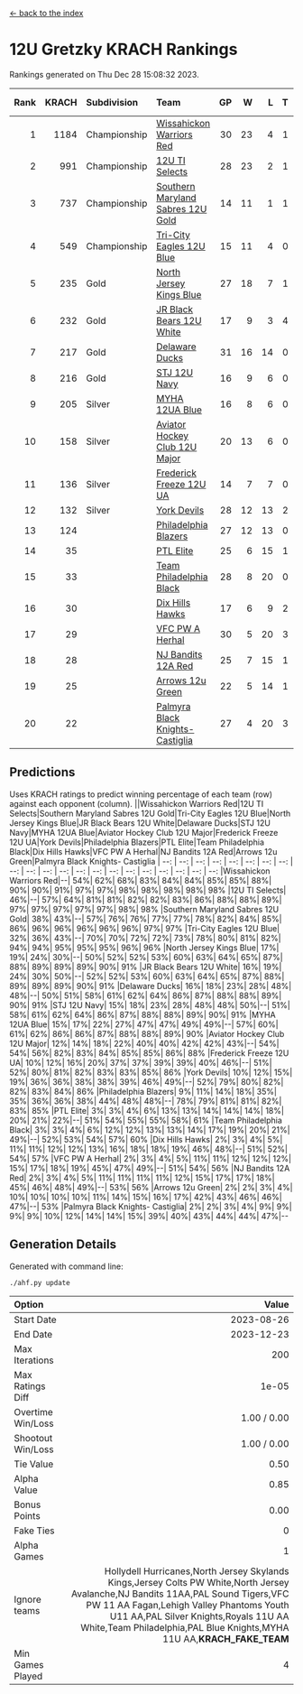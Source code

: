 [<- back to the index](readme.md)
# 12U Gretzky KRACH Rankings
Rankings generated on Thu Dec 28 15:08:32 2023.

Rank|KRACH|Subdivision|Team|GP|W|L|T|OTW|OTL|SoS|Exp Wins|Win Diff
---:|---:|:---|:---|---:|---:|---:|---:|---:|---:|---:|---:|---:
1|1184|Championship|[Wissahickon Warriors Red](https://gamesheetstats.com/seasons/3659/teams/140468/schedule)|30|23|4|1|2|0|261|26.4|0.0
2|991|Championship|[12U TI Selects](https://gamesheetstats.com/seasons/3659/teams/140450/schedule)|28|23|2|1|0|2|249|24.4|0.0
3|737|Championship|[Southern Maryland Sabres 12U Gold](https://gamesheetstats.com/seasons/3659/teams/140463/schedule)|14|11|1|1|0|1|241|12.4|0.0
4|549|Championship|[Tri-City Eagles 12U Blue](https://gamesheetstats.com/seasons/3659/teams/140466/schedule)|15|11|4|0|0|0|306|11.9|0.0
5|235|Gold|[North Jersey Kings Blue](https://gamesheetstats.com/seasons/3659/teams/140459/schedule)|27|18|7|1|1|0|169|20.4|0.0
6|232|Gold|[JR Black Bears 12U White](https://gamesheetstats.com/seasons/3659/teams/140456/schedule)|17|9|3|4|0|1|301|11.9|0.0
7|217|Gold|[Delaware Ducks](https://gamesheetstats.com/seasons/3659/teams/140453/schedule)|31|16|14|0|1|0|393|17.8|-0.0
8|216|Gold|[STJ 12U Navy](https://gamesheetstats.com/seasons/3659/teams/140464/schedule)|16|9|6|0|1|0|262|10.9|0.0
9|205|Silver|[MYHA 12UA Blue](https://gamesheetstats.com/seasons/3659/teams/140457/schedule)|16|8|6|0|1|1|335|9.9|0.0
10|158|Silver|[Aviator Hockey Club 12U Major](https://gamesheetstats.com/seasons/3659/teams/140452/schedule)|20|13|6|0|1|0|142|14.9|0.0
11|136|Silver|[Frederick Freeze 12U UA](https://gamesheetstats.com/seasons/3659/teams/140455/schedule)|14|7|7|0|0|0|295|7.9|0.0
12|132|Silver|[York Devils](https://gamesheetstats.com/seasons/3659/teams/140469/schedule)|28|12|13|2|1|0|449|14.8|-0.0
13|124||[Philadelphia Blazers](https://gamesheetstats.com/seasons/3659/teams/140461/schedule)|27|12|13|0|1|1|319|13.9|0.0
14|35||[PTL Elite](https://gamesheetstats.com/seasons/3659/teams/140462/schedule)|25|6|15|1|1|2|241|8.4|0.0
15|33||[Team Philadelphia Black](https://gamesheetstats.com/seasons/3659/teams/140465/schedule)|28|8|20|0|0|0|192|8.9|0.0
16|30||[Dix Hills Hawks](https://gamesheetstats.com/seasons/3659/teams/140454/schedule)|17|6|9|2|0|0|81|7.9|0.0
17|29||[VFC PW A Herhal](https://gamesheetstats.com/seasons/3659/teams/140467/schedule)|30|5|20|3|1|1|226|8.4|0.0
18|28||[NJ Bandits 12A Red](https://gamesheetstats.com/seasons/3659/teams/140458/schedule)|25|7|15|1|0|2|210|8.4|0.0
19|25||[Arrows 12u Green](https://gamesheetstats.com/seasons/3659/teams/140451/schedule)|22|5|14|1|2|0|144|8.4|0.0
20|22||[Palmyra Black Knights- Castiglia](https://gamesheetstats.com/seasons/3659/teams/140460/schedule)|27|4|20|3|0|0|320|6.4|0.0

## Predictions
Uses KRACH ratings to predict winning percentage of each team (row) against each opponent (column).
||Wissahickon Warriors Red|12U TI Selects|Southern Maryland Sabres 12U Gold|Tri-City Eagles 12U Blue|North Jersey Kings Blue|JR Black Bears 12U White|Delaware Ducks|STJ 12U Navy|MYHA 12UA Blue|Aviator Hockey Club 12U Major|Frederick Freeze 12U UA|York Devils|Philadelphia Blazers|PTL Elite|Team Philadelphia Black|Dix Hills Hawks|VFC PW A Herhal|NJ Bandits 12A Red|Arrows 12u Green|Palmyra Black Knights- Castiglia
| --: | --: | --: | --: | --: | --: | --: | --: | --: | --: | --: | --: | --: | --: | --: | --: | --: | --: | --: | --: | --: 
|Wissahickon Warriors Red|--| 54%| 62%| 68%| 83%| 84%| 84%| 85%| 85%| 88%| 90%| 90%| 91%| 97%| 97%| 98%| 98%| 98%| 98%| 98%
|12U TI Selects| 46%|--| 57%| 64%| 81%| 81%| 82%| 82%| 83%| 86%| 88%| 88%| 89%| 97%| 97%| 97%| 97%| 97%| 98%| 98%
|Southern Maryland Sabres 12U Gold| 38%| 43%|--| 57%| 76%| 76%| 77%| 77%| 78%| 82%| 84%| 85%| 86%| 96%| 96%| 96%| 96%| 96%| 97%| 97%
|Tri-City Eagles 12U Blue| 32%| 36%| 43%|--| 70%| 70%| 72%| 72%| 73%| 78%| 80%| 81%| 82%| 94%| 94%| 95%| 95%| 95%| 96%| 96%
|North Jersey Kings Blue| 17%| 19%| 24%| 30%|--| 50%| 52%| 52%| 53%| 60%| 63%| 64%| 65%| 87%| 88%| 89%| 89%| 89%| 90%| 91%
|JR Black Bears 12U White| 16%| 19%| 24%| 30%| 50%|--| 52%| 52%| 53%| 60%| 63%| 64%| 65%| 87%| 88%| 89%| 89%| 89%| 90%| 91%
|Delaware Ducks| 16%| 18%| 23%| 28%| 48%| 48%|--| 50%| 51%| 58%| 61%| 62%| 64%| 86%| 87%| 88%| 88%| 89%| 90%| 91%
|STJ 12U Navy| 15%| 18%| 23%| 28%| 48%| 48%| 50%|--| 51%| 58%| 61%| 62%| 64%| 86%| 87%| 88%| 88%| 89%| 90%| 91%
|MYHA 12UA Blue| 15%| 17%| 22%| 27%| 47%| 47%| 49%| 49%|--| 57%| 60%| 61%| 62%| 86%| 86%| 87%| 88%| 88%| 89%| 90%
|Aviator Hockey Club 12U Major| 12%| 14%| 18%| 22%| 40%| 40%| 42%| 42%| 43%|--| 54%| 54%| 56%| 82%| 83%| 84%| 85%| 85%| 86%| 88%
|Frederick Freeze 12U UA| 10%| 12%| 16%| 20%| 37%| 37%| 39%| 39%| 40%| 46%|--| 51%| 52%| 80%| 81%| 82%| 83%| 83%| 85%| 86%
|York Devils| 10%| 12%| 15%| 19%| 36%| 36%| 38%| 38%| 39%| 46%| 49%|--| 52%| 79%| 80%| 82%| 82%| 83%| 84%| 86%
|Philadelphia Blazers|  9%| 11%| 14%| 18%| 35%| 35%| 36%| 36%| 38%| 44%| 48%| 48%|--| 78%| 79%| 81%| 81%| 82%| 83%| 85%
|PTL Elite|  3%|  3%|  4%|  6%| 13%| 13%| 14%| 14%| 14%| 18%| 20%| 21%| 22%|--| 51%| 54%| 55%| 55%| 58%| 61%
|Team Philadelphia Black|  3%|  3%|  4%|  6%| 12%| 12%| 13%| 13%| 14%| 17%| 19%| 20%| 21%| 49%|--| 52%| 53%| 54%| 57%| 60%
|Dix Hills Hawks|  2%|  3%|  4%|  5%| 11%| 11%| 12%| 12%| 13%| 16%| 18%| 18%| 19%| 46%| 48%|--| 51%| 52%| 54%| 57%
|VFC PW A Herhal|  2%|  3%|  4%|  5%| 11%| 11%| 12%| 12%| 12%| 15%| 17%| 18%| 19%| 45%| 47%| 49%|--| 51%| 54%| 56%
|NJ Bandits 12A Red|  2%|  3%|  4%|  5%| 11%| 11%| 11%| 11%| 12%| 15%| 17%| 17%| 18%| 45%| 46%| 48%| 49%|--| 53%| 56%
|Arrows 12u Green|  2%|  2%|  3%|  4%| 10%| 10%| 10%| 10%| 11%| 14%| 15%| 16%| 17%| 42%| 43%| 46%| 46%| 47%|--| 53%
|Palmyra Black Knights- Castiglia|  2%|  2%|  3%|  4%|  9%|  9%|  9%|  9%| 10%| 12%| 14%| 14%| 15%| 39%| 40%| 43%| 44%| 44%| 47%|--

## Generation Details

Generated with command line:
```
./ahf.py update
```

| Option | Value |
| :----- | ----: |
| Start Date | 2023-08-26 |
| End Date | 2023-12-23 |
| Max Iterations | 200 |
| Max Ratings Diff | 1e-05 |
| Overtime Win/Loss | 1.00 / 0.00 |
| Shootout Win/Loss | 1.00 / 0.00 |
| Tie Value | 0.50 |
| Alpha Value | 0.85 |
| Bonus Points | 0.00 |
| Fake Ties | 0 |
| Alpha Games | 1 |
| Ignore teams | Hollydell Hurricanes,North Jersey Skylands Kings,Jersey Colts PW White,North Jersey Avalanche,NJ Bandits 11AA,PAL Sound Tigers,VFC PW 11 AA Fagan,Lehigh Valley Phantoms Youth U11 AA,PAL Silver Knights,Royals 11U AA White,Team Philadelphia,PAL Blue Knights,MYHA 11U AA,__KRACH_FAKE_TEAM__ |
| Min Games Played | 4 |

